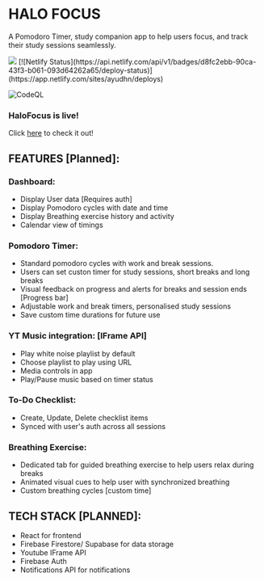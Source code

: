 # HALO FOCUS

A Pomodoro Timer, study companion app to help users focus, and track their study sessions seamlessly.

<img src="https://api.netlify.com/api/v1/badges/d8fc2ebb-90ca-43f3-b061-093d64262a65/deploy-status" />
[![Netlify Status](https://api.netlify.com/api/v1/badges/d8fc2ebb-90ca-43f3-b061-093d64262a65/deploy-status)](https://app.netlify.com/sites/ayudhn/deploys)

![CodeQL](https://github.com/github/docs/actions/workflows/codeql.yml/badge.svg?event=push)

### HaloFocus is live!

Click <a href="https://halofocus.netlify.app">here</a> to check it out!

## FEATURES [Planned]:

### Dashboard:

- Display User data [Requires auth]
- Display Pomodoro cycles with date and time
- Display Breathing exercise history and activity
- Calendar view of timings

### Pomodoro Timer:

- Standard pomodoro cycles with work and break sessions.
- Users can set custon timer for study sessions, short breaks and long breaks
- Visual feedback on progress and alerts for breaks and session ends [Progress bar]
- Adjustable work and break timers, personalised study sessions
- Save custom time durations for future use

### YT Music integration: [IFrame API]

- Play white noise playlist by default
- Choose playlist to play using URL
- Media controls in app
- Play/Pause music based on timer status

### To-Do Checklist:

- Create, Update, Delete checklist items
- Synced with user's auth across all sessions

### Breathing Exercise:

- Dedicated tab for guided breathing exercise to help users relax during breaks
- Animated visual cues to help user with synchronized breathing
- Custom breathing cycles [custom time]

## TECH STACK [PLANNED]:

- React for frontend
- Firebase Firestore/ Supabase for data storage
- Youtube IFrame API
- Firebase Auth
- Notifications API for notifications
